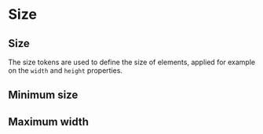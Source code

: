 <script setup>
import CdxDocsTokensTable from '../../src/components/tokens/TokensTable.vue';
import tokens from '@wikimedia/codex-design-tokens/theme-wikimedia-ui.json';
</script>

# Size

## Size

The size tokens are used to define the size of elements, applied for example on the `width` and
`height` properties.

<cdx-docs-tokens-table
	:tokens="tokens.size"
	token-demo="CdxDocsSizeDemo"
/>

## Minimum size

<cdx-docs-tokens-table
	:tokens="tokens['min-size']"
	token-demo="CdxDocsSizeDemo"
/>

## Maximum width

<cdx-docs-tokens-table
	:tokens="tokens['max-width']"
	exclude-tokens="breakpoint"
	token-demo="CdxDocsSizeDemo"
	css-property="width"
/>
